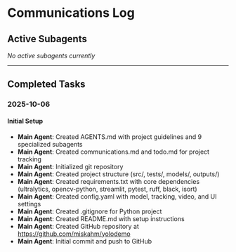 # Communications Log

## Active Subagents

*No active subagents currently*

---

## Completed Tasks

### 2025-10-06

#### Initial Setup
- **Main Agent**: Created AGENTS.md with project guidelines and 9 specialized subagents
- **Main Agent**: Created communications.md and todo.md for project tracking
- **Main Agent**: Initialized git repository
- **Main Agent**: Created project structure (src/, tests/, models/, outputs/)
- **Main Agent**: Created requirements.txt with core dependencies (ultralytics, opencv-python, streamlit, pytest, ruff, black, isort)
- **Main Agent**: Created config.yaml with model, tracking, video, and UI settings
- **Main Agent**: Created .gitignore for Python project
- **Main Agent**: Created README.md with setup instructions
- **Main Agent**: Created GitHub repository at https://github.com/miskahm/yolodemo
- **Main Agent**: Initial commit and push to GitHub
